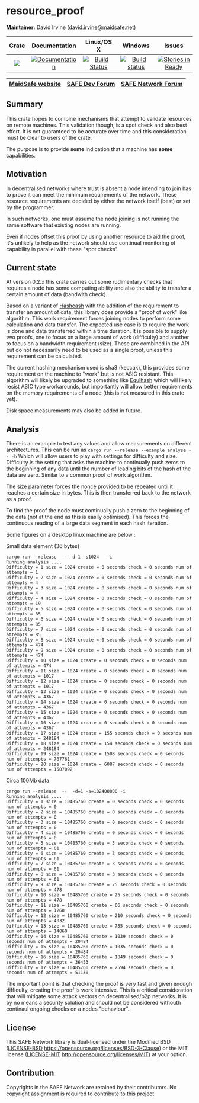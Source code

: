 # resource_proof

**Maintainer:** David Irvine (david.irvine@maidsafe.net)

|Crate|Documentation|Linux/OS X|Windows|Issues|
|:---:|:-----------:|:--------:|:-----:|:----:|
|[![](http://meritbadge.herokuapp.com/resource_proof)](https://crates.io/crates/resource_proof)|[![Documentation](https://docs.rs/resource_proof/badge.svg)](https://docs.rs/resource_proof)|[![Build Status](https://travis-ci.org/maidsafe/resource_proof.svg?branch=master)](https://travis-ci.org/maidsafe/resource_proof)|[![Build status](https://ci.appveyor.com/api/projects/status/yurq5amiwiunlv7w/branch/master?svg=true)](https://ci.appveyor.com/project/MaidSafe-QA/resource-proof/branch/master)|[![Stories in Ready](https://badge.waffle.io/maidsafe/resource_proof.png?label=ready&title=Ready)](https://waffle.io/maidsafe/resource_proof)|

| [MaidSafe website](https://maidsafe.net) | [SAFE Dev Forum](https://forum.safedev.org) | [SAFE Network Forum](https://safenetforum.org) |
|:----------------------------------------:|:-------------------------------------------:|:----------------------------------------------:|

## Summary

This crate hopes to combine mechanisms that attempt to validate resources on remote machines. This
validation though, is a spot check and also best effort. It is not guaranteed to be accurate over
time and this consideration must be clear to users of the crate.

The purpose is to provide **some** indication that a machine has **some** capabilities.

## Motivation

In decentralised networks where trust is absent a node intending to join has to prove it can meet
the minimum requirements of the network. These resource requirements are  decided by either the
network itself (best) or set by the programmer.

In such networks, one must assume the node joining is not running the same software that existing
nodes are running.

Even if nodes offset this proof by using another resource to aid the proof, it's unlikely to help as
the network should use continual monitoring of capability in parallel with these "spot checks".

## Current state

At version 0.2.x this crate carries out some rudimentary checks that requires a node has some
computing ability and also the ability to transfer a certain amount of data (bandwith check).

Based on a variant of [Hashcash](https://en.wikipedia.org/wiki/Hashcash) with the addition of the
requirement to transfer an amount of data, this library does provide a "proof of work" like
algorithm. This work requirement forces joining nodes to perform some calculation and data transfer.
The expected use case is to require the work is done and data transferred within a time duration. It
is possible to supply two proofs, one to focus on a large amount of work (difficulty) and another to
focus on a bandwidth requirement (size). These are combined in the API but do not necessarily need
to be used as a single proof, unless this requirement can be calculated.

The current hashing mechanism used is sha3 (keccak), this provides some requirement on the machine
to "work" but is not ASIC resistant. This algorithm will likely be upgraded to something like
[Equihash](https://www.internetsociety.org/sites/default/files/blogs-media/equihash-asymmetric-proof-of-work-based-generalized-birthday-problem.pdf)
which will likely resist ASIC type workarounds, but importantly will allow better requirements on
the memory requirements of a node (this is not measured in this crate yet).

Disk space measurements may  also be added in future.

## Analysis

There is an example to test any values and allow measurements on different architectures. This can
be run as
```cargo run --release --example analyse -- -h```
Which will allow users to play with settings for difficulty and size. Difficulty is the setting that
asks the machine to continually push zeros to the beginning of any data until the number of leading
bits of the hash of the data are zero. Similar to a common proof of work algorithm.

The size parameter forces the nonce provided to be repeated until it reaches a certain size in
bytes. This is then transferred back to the network as a proof.

To find the proof the node must continually push a zero to the beginning of the data (not at the end
as this is easily optimised). This forces the continuous reading of a large data segment in each
hash iteration.

Some figures on a desktop linux machine are below :

Small data element (36 bytes)

```
cargo run --release  -- -d 1 -s1024   -i
Running analysis ....
Difficulty = 1 size = 1024 create = 0 seconds check = 0 seconds num of attempts = 1
Difficulty = 2 size = 1024 create = 0 seconds check = 0 seconds num of attempts = 4
Difficulty = 3 size = 1024 create = 0 seconds check = 0 seconds num of attempts = 4
Difficulty = 4 size = 1024 create = 0 seconds check = 0 seconds num of attempts = 19
Difficulty = 5 size = 1024 create = 0 seconds check = 0 seconds num of attempts = 85
Difficulty = 6 size = 1024 create = 0 seconds check = 0 seconds num of attempts = 85
Difficulty = 7 size = 1024 create = 0 seconds check = 0 seconds num of attempts = 85
Difficulty = 8 size = 1024 create = 0 seconds check = 0 seconds num of attempts = 474
Difficulty = 9 size = 1024 create = 0 seconds check = 0 seconds num of attempts = 474
Difficulty = 10 size = 1024 create = 0 seconds check = 0 seconds num of attempts = 474
Difficulty = 11 size = 1024 create = 0 seconds check = 0 seconds num of attempts = 1017
Difficulty = 12 size = 1024 create = 0 seconds check = 0 seconds num of attempts = 1017
Difficulty = 13 size = 1024 create = 0 seconds check = 0 seconds num of attempts = 4367
Difficulty = 14 size = 1024 create = 0 seconds check = 0 seconds num of attempts = 4367
Difficulty = 15 size = 1024 create = 0 seconds check = 0 seconds num of attempts = 4367
Difficulty = 16 size = 1024 create = 0 seconds check = 0 seconds num of attempts = 4367
Difficulty = 17 size = 1024 create = 155 seconds check = 0 seconds num of attempts = 248184
Difficulty = 18 size = 1024 create = 154 seconds check = 0 seconds num of attempts = 248184
Difficulty = 19 size = 1024 create = 1508 seconds check = 0 seconds num of attempts = 787761
Difficulty = 20 size = 1024 create = 6087 seconds check = 0 seconds num of attempts = 1587092
```

Circa 100Mb data

```
cargo run --release  --  -d=1 -s=102400000 -i
Running analysis ....
Difficulty = 1 size = 10485760 create = 0 seconds check = 0 seconds num of attempts = 0
Difficulty = 2 size = 10485760 create = 0 seconds check = 0 seconds num of attempts = 0
Difficulty = 3 size = 10485760 create = 0 seconds check = 0 seconds num of attempts = 0
Difficulty = 4 size = 10485760 create = 0 seconds check = 0 seconds num of attempts = 0
Difficulty = 5 size = 10485760 create = 3 seconds check = 0 seconds num of attempts = 61
Difficulty = 6 size = 10485760 create = 3 seconds check = 0 seconds num of attempts = 61
Difficulty = 7 size = 10485760 create = 3 seconds check = 0 seconds num of attempts = 61
Difficulty = 8 size = 10485760 create = 3 seconds check = 0 seconds num of attempts = 61
Difficulty = 9 size = 10485760 create = 25 seconds check = 0 seconds num of attempts = 478
Difficulty = 10 size = 10485760 create = 25 seconds check = 0 seconds num of attempts = 478
Difficulty = 11 size = 10485760 create = 66 seconds check = 0 seconds num of attempts = 1268
Difficulty = 12 size = 10485760 create = 210 seconds check = 0 seconds num of attempts = 4032
Difficulty = 13 size = 10485760 create = 755 seconds check = 0 seconds num of attempts = 14860
Difficulty = 14 size = 10485760 create = 1039 seconds check = 0 seconds num of attempts = 20484
Difficulty = 15 size = 10485760 create = 1035 seconds check = 0 seconds num of attempts = 20484
Difficulty = 16 size = 10485760 create = 1849 seconds check = 0 seconds num of attempts = 36453
Difficulty = 17 size = 10485760 create = 2594 seconds check = 0 seconds num of attempts = 51130
```

The important point is that checking the proof is very fast and given enough difficulty, creating
the proof is work intensive. This is a critical consideration that will mitigate some attack vectors
on decentralised/p2p networks. It is by no means a security solution and should not be considered
withouth continaul ongoing checks on a nodes "behaviour".


## License

This SAFE Network library is dual-licensed under the Modified BSD ([LICENSE-BSD](LICENSE-BSD) https://opensource.org/licenses/BSD-3-Clause) or the MIT license ([LICENSE-MIT](LICENSE-MIT) http://opensource.org/licenses/MIT) at your option.

## Contribution

Copyrights in the SAFE Network are retained by their contributors. No copyright assignment is required to contribute to this project.

